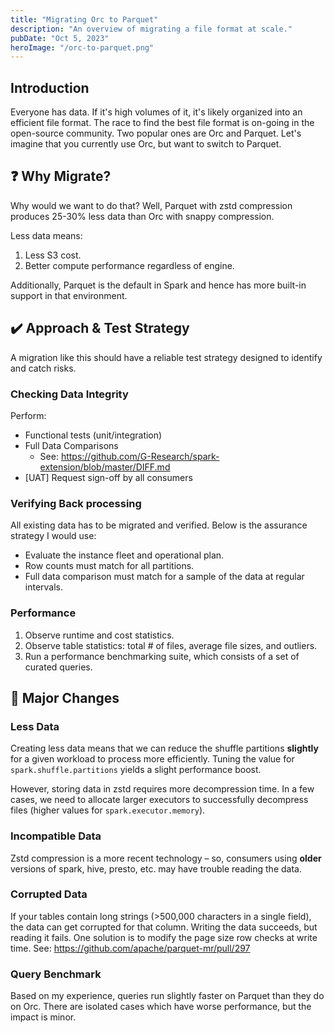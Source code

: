 ```yaml
---
title: "Migrating Orc to Parquet"
description: "An overview of migrating a file format at scale."
pubDate: "Oct 5, 2023"
heroImage: "/orc-to-parquet.png"
---
```


## Introduction

Everyone has data. If it's high volumes of it, it's likely organized into an efficient file format. The race to find the best file format is on-going in the open-source community. Two popular ones are Orc and Parquet. Let's imagine that you currently use Orc, but want to switch to Parquet.

## ❓ Why Migrate?

Why would we want to do that? Well, Parquet with zstd compression produces 25-30% less data than Orc with snappy compression.

Less data means:
1. Less S3 cost.
2. Better compute performance regardless of engine.

Additionally, Parquet is the default in Spark and hence has more built-in support in that environment.

## ✔️ Approach & Test Strategy

A migration like this should have a reliable test strategy designed to identify and catch risks.

### Checking Data Integrity

Perform:
- Functional tests (unit/integration)
- Full Data Comparisons
  - See: https://github.com/G-Research/spark-extension/blob/master/DIFF.md
- [UAT] Request sign-off by all consumers

### Verifying Back processing

All existing data has to be migrated and verified. Below is the assurance strategy I would use: 
- Evaluate the instance fleet and operational plan.
- Row counts must match for all partitions.
- Full data comparison must match for a sample of the data at regular intervals.

### Performance

1. Observe runtime and cost statistics.
2. Observe table statistics: total # of files, average file sizes, and outliers.
3. Run a performance benchmarking suite, which consists of a set of curated queries.

## 🔎 Major Changes

### Less Data

Creating less data means that we can reduce the shuffle partitions **slightly** for a given workload to process more efficiently. Tuning the value for  ```spark.shuffle.partitions``` yields a slight performance boost.

However, storing data in zstd requires more decompression time. In a few cases, we need to allocate larger executors to successfully decompress files (higher values for ```spark.executor.memory```).

### Incompatible Data

Zstd compression is a more recent technology – so, consumers using **older** versions of spark, hive, presto, etc. may have trouble reading the data.

### Corrupted Data

If your tables contain long strings (>500,000 characters in a single field), the data can get corrupted for that column. Writing the data succeeds, but reading it fails. One solution is to modify the page size row checks at write time. See: https://github.com/apache/parquet-mr/pull/297

### Query Benchmark

Based on my experience, queries run slightly faster on Parquet than they do on Orc. There are isolated cases which have worse performance, but the impact is minor.
